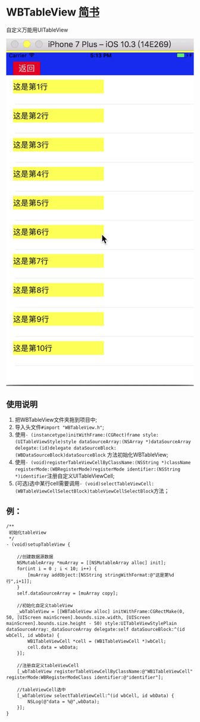 # WBTableView  [简书](http://www.jianshu.com/p/206f2122e6b3)
自定义万能用UITableView

![效果](https://github.com/webber-wan/WBTableView/blob/master/WBTableView/WBTableVIew.gif)

## 使用说明
1. 把WBTableView文件夹拖到项目中;
2. 导入头文件```#import "WBTableView.h"```;
3. 使用```- (instancetype)initWithFrame:(CGRect)frame style:(UITableViewStyle)style dataSourceArray:(NSArray *)dataSourceArray delegate:(id)delegate dataSourceBlock:(WBDataSourceBlock)dataSourceBlock``` 方法初始化WBTableView;
4. 使用```- (void)registerTableViewCellByClassName:(NSString *)className registerMode:(WBRegisterMode)registerMode identifier:(NSString *)identifier```注册自定义UITableViewCell;
5. (可选)选中某行cell需要调用```- (void)selectTableViewCell:(WBTableViewCellSelectBlock)tableViewCellSelectBlock```方法；

## 例：
```
/**
 初始化tableView
 */
- (void)setupTableView {
    
    //创建数据源数据
    NSMutableArray *muArray = [[NSMutableArray alloc] init];
    for(int i = 0 ; i < 10; i++) {
        [muArray addObject:[NSString stringWithFormat:@"这是第%d行",i+1]];
    }
    self.dataSourceArray = [muArray copy];
    
    //初始化自定义tableView
    _wbTableView = [[WBTableView alloc] initWithFrame:CGRectMake(0, 50, [UIScreen mainScreen].bounds.size.width, [UIScreen mainScreen].bounds.size.height - 50) style:UITableViewStylePlain dataSourceArray:_dataSourceArray delegate:self dataSourceBlock:^(id wbCell, id wbData) {
        WB1TableViewCell *cell = (WB1TableViewCell *)wbCell;
        cell.data = wbData;
    }];
    
    //注册自定义tableViewCell
    [_wbTableView registerTableViewCellByClassName:@"WB1TableViewCell" registerMode:WBRegisterModeClass identifier:@"identifier"];
    
    //tableViewCell选中
    [_wbTableView selectTableViewCell:^(id wbCell, id wbData) {
        NSLog(@"data = %@",wbData);
    }];
}
```
